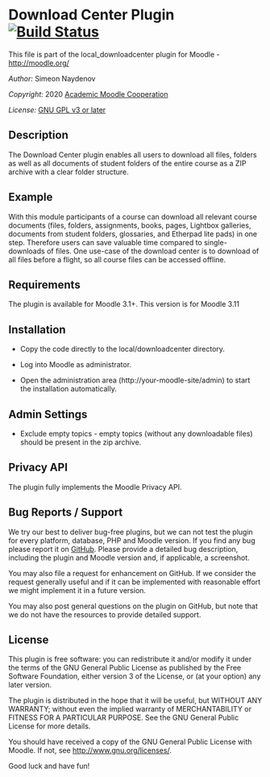Download Center Plugin [![Build Status](https://travis-ci.org/academic-moodle-cooperation/moodle-local_downloadcenter.svg?branch=master)](https://travis-ci.org/academic-moodle-cooperation/moodle-local_downloadcenter)
======================

This file is part of the local_downloadcenter plugin for Moodle - <http://moodle.org/>

*Author:*    Simeon Naydenov

*Copyright:* 2020 [Academic Moodle Cooperation](http://www.academic-moodle-cooperation.org)

*License:*   [GNU GPL v3 or later](http://www.gnu.org/copyleft/gpl.html)


Description
-----------

The Download Center plugin enables all users to download all files, folders as well as all documents
of student folders of the entire course as a ZIP archive with a clear folder structure.


Example
-------

With this module participants of a course can download all relevant course documents (files, folders, assignments,
books, pages, Lightbox galleries, documents from student folders, glossaries, and Etherpad lite pads) in one step. Therefore users can save valuable time
compared to single-downloads of files. One use-case of the download center is to download of all files
before a flight, so all course files can be accessed offline.


Requirements
------------

The plugin is available for Moodle 3.1+. This version is for Moodle 3.11


Installation
------------

* Copy the code directly to the local/downloadcenter directory.

* Log into Moodle as administrator.

* Open the administration area (http://your-moodle-site/admin) to start the installation
  automatically.


Admin Settings
--------------
* Exclude empty topics - empty topics (without any downloadable files) should be present in the zip archive. 

Privacy API
-----------

The plugin fully implements the Moodle Privacy API.

Bug Reports / Support
---------------------

We try our best to deliver bug-free plugins, but we can not test the plugin for every platform,
database, PHP and Moodle version. If you find any bug please report it on
[GitHub](https://github.com/academic-moodle-cooperation/moodle-local_downloadcenter/issues). Please
provide a detailed bug description, including the plugin and Moodle version and, if applicable, a
screenshot.

You may also file a request for enhancement on GitHub. If we consider the request generally useful
and if it can be implemented with reasonable effort we might implement it in a future version.

You may also post general questions on the plugin on GitHub, but note that we do not have the
resources to provide detailed support.


License
-------

This plugin is free software: you can redistribute it and/or modify it under the terms of the GNU
General Public License as published by the Free Software Foundation, either version 3 of the
License, or (at your option) any later version.

The plugin is distributed in the hope that it will be useful, but WITHOUT ANY WARRANTY; without
even the implied warranty of MERCHANTABILITY or FITNESS FOR A PARTICULAR PURPOSE. See the GNU
General Public License for more details.

You should have received a copy of the GNU General Public License with Moodle. If not, see
<http://www.gnu.org/licenses/>.


Good luck and have fun!
